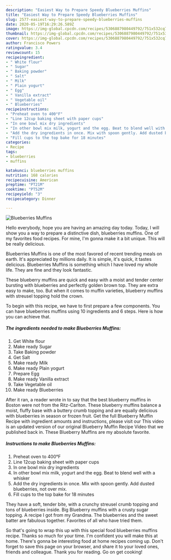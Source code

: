 ```yaml
---
description: "Easiest Way to Prepare Speedy Blueberries Muffins"
title: "Easiest Way to Prepare Speedy Blueberries Muffins"
slug: 2577-easiest-way-to-prepare-speedy-blueberries-muffins
date: 2020-05-19T16:29:26.589Z
image: https://img-global.cpcdn.com/recipes/5306887980449792/751x532cq70/blueberries-muffins-recipe-main-photo.jpg
thumbnail: https://img-global.cpcdn.com/recipes/5306887980449792/751x532cq70/blueberries-muffins-recipe-main-photo.jpg
cover: https://img-global.cpcdn.com/recipes/5306887980449792/751x532cq70/blueberries-muffins-recipe-main-photo.jpg
author: Francisco Powers
ratingvalue: 3.4
reviewcount: 15
recipeingredient:
- " White flour"
- " Sugar"
- " Baking powder"
- " Salt"
- " Milk"
- " Plain yogurt"
- " Egg"
- " Vanilla extract"
- " Vegetable oil"
- " Blueberries"
recipeinstructions:
- "Preheat oven to 400°F"
- "Line 12cup baking sheet with paper cups"
- "In one bowl mix dry ingredients"
- "In other bowl mix milk, yogurt and the egg. Beat to blend well with a whisker"
- "Add the dry ingredients in once. Mix with spoon gently. Add dusted blueberries, not over mix."
- "Fill cups to the top bake for 18 minutes"
categories:
- Recipe
tags:
- blueberries
- muffins

katakunci: blueberries muffins 
nutrition: 168 calories
recipecuisine: American
preptime: "PT21M"
cooktime: "PT52M"
recipeyield: "3"
recipecategory: Dinner

---
```



![Blueberries Muffins](https://img-global.cpcdn.com/recipes/5306887980449792/751x532cq70/blueberries-muffins-recipe-main-photo.jpg)

Hello everybody, hope you are having an amazing day today. Today, I will show you a way to prepare a distinctive dish, blueberries muffins. One of my favorites food recipes. For mine, I'm gonna make it a bit unique. This will be really delicious.

Blueberries Muffins is one of the most favored of recent trending meals on earth. It's appreciated by millions daily. It is simple, it's quick, it tastes delicious. Blueberries Muffins is something which I have loved my whole life. They are fine and they look fantastic.

These blueberry muffins are quick and easy with a moist and tender center bursting with blueberries and perfectly golden brown top. They are extra easy to make, too. But when it comes to muffin varieties, blueberry muffins with streusel topping hold the crown.


To begin with this recipe, we have to first prepare a few components. You can have blueberries muffins using 10 ingredients and 6 steps. Here is how you can achieve that.

<!--inarticleads1-->

##### The ingredients needed to make Blueberries Muffins:

1. Get  White flour
1. Make ready  Sugar
1. Take  Baking powder
1. Get  Salt
1. Make ready  Milk
1. Make ready  Plain yogurt
1. Prepare  Egg
1. Make ready  Vanilla extract
1. Take  Vegetable oil
1. Make ready  Blueberries


After it ran, a reader wrote in to say that the best blueberry muffins in Boston were not from the Ritz-Carlton. These blueberry muffins balance a moist, fluffy base with a buttery crumb topping and are equally delicious with blueberries in season or frozen fruit. Get the full Blueberry Muffin Recipe with ingredient amounts and instructions, please visit our This video is an updated version of our original Blueberry Muffin Recipe Video that we published back in. These Blueberry Muffins are my absolute favorite. 

<!--inarticleads2-->

##### Instructions to make Blueberries Muffins:

1. Preheat oven to 400°F
1. Line 12cup baking sheet with paper cups
1. In one bowl mix dry ingredients
1. In other bowl mix milk, yogurt and the egg. Beat to blend well with a whisker
1. Add the dry ingredients in once. Mix with spoon gently. Add dusted blueberries, not over mix.
1. Fill cups to the top bake for 18 minutes


They have a soft, tender bite, with a crunchy streusel crumb topping and tons of blueberries inside. Big Blueberry muffins with a crusty sugar topping. A recipe I got from my Grandma. The blueberries and the sweet batter are fabulous together. Favorites of all who have tried them. 

So that's going to wrap this up with this special food blueberries muffins recipe. Thanks so much for your time. I'm confident you will make this at home. There's gonna be interesting food at home recipes coming up. Don't forget to save this page on your browser, and share it to your loved ones, friends and colleague. Thank you for reading. Go on get cooking!
